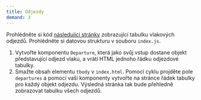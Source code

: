 ```yaml
---
title: Odjezdy
demand: 3
---
```


Prohlédněte si kód [následujici stránky](assets/odjezdy-zadani.zip) zobrazující tabulku vlakových odjezdů. Prohlédněte si datovou strukturu v souboru `index.js`.

1. Vytvořte komponentu `Departure`, která jako svůj vstup dostane objekt představující odjezd vlaku, a vrátí HTML jednoho řádku odjezdové tabulky.
1. Smažte obsah elementu `tbody` v `index.html`. Pomocí cyklu projděte pole `departures` a pomocí vaší komponenty vytvořte na stránce řádek tabulky pro každý objekt odjezdu. Výsledná stránka tak bude přehledně zobrazovat tabulku všech odjezdů.
